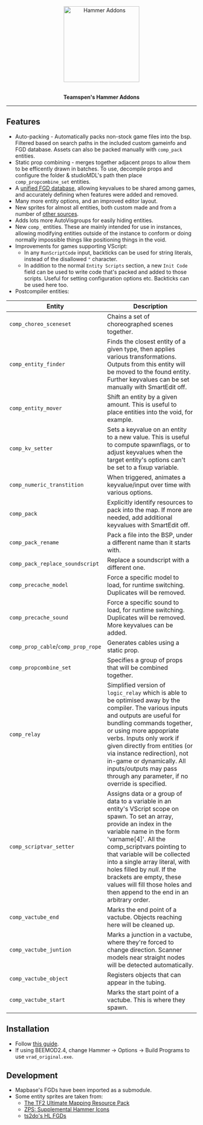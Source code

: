 <div align="center">
    <img src="logo/icon_256.png" alt="Hammer Addons" height="200" />
	<br>
	<br>
	<p> <b>Teamspen's Hammer Addons </b></p>
</div>

<hr>

[releases]: https://github.com/TeamSpen210/HammerAddons/releases
[installationwiki]: https://github.com/TeamSpen210/HammerAddons/wiki/Installation
[unifiedfgd]: https://github.com/TeamSpen210/HammerAddons/wiki/Unified-FGD
[skotty]: http://forums.thinking.withportals.com/downloads.php?view=detail&df_id=507
[tf2]: http://forums.tf2maps.net/showthread.php?t=4674
[ts2do]: http://halflife2.filefront.com/file/HalfLife_2_Upgraded_Base_FGDs;48139
[zps]: http://www.necrotalesgames.com/tools/index.php


## Features

* Auto-packing - Automatically packs non-stock game files into the bsp. Filtered based on search paths in the included custom gameinfo and FGD database. Assets can also be packed manually with `comp_pack` entities.
* Static prop combining - merges together adjacent props to allow them to be efficently drawn in batches. To use, decompile props and configure the folder & studioMDL's path then place `comp_propcombine_set` entities.
* A [unified FGD database][unifiedfgd], allowing keyvalues to be shared among games, and accurately defining when features were added and removed.
* Many more entity options, and an improved editor layout.
* New sprites for almost all entities, both custom made and from a number of [other sources](#development).
* Adds lots more AutoVisgroups for easily hiding entities.
* New `comp_` entities. These are mainly intended for use in instances, allowing modifying entities outside of the instance to conform or doing normally impossible things like positioning things in the void.
* Improvements for games supporting VScript:
	* In any `RunScriptCode` input, backticks can be used for string literals, instead of the disallowed `"` character. 
	* In addition to the normal `Entity Scripts` section, a new `Init Code` field can be used to write code that's packed and added to those scripts. Useful for setting configuration options etc. Backticks can be used here too.
* Postcompiler entities:

| Entity                             | Description                                                                                                                                                                                                                                                                                                                                                                                                           |
|------------------------------------|-----------------------------------------------------------------------------------------------------------------------------------------------------------------------------------------------------------------------------------------------------------------------------------------------------------------------------------------------------------------------------------------------------------------------|
| `comp_choreo_sceneset`             | Chains a set of choreographed scenes together.                                                                                                                                                                                                                                                                                                                                                                        |
| `comp_entity_finder`               | Finds the closest entity of a given type, then applies various transformations. Outputs from this entity will be moved to the found entity. Further keyvalues can be set manually with SmartEdit off.                                                                                                                                                                                                                 |
| `comp_entity_mover`                | Shift an entity by a given amount. This is useful to place entities into the void, for example.                                                                                                                                                                                                                                                                                                                       |
| `comp_kv_setter`                   | Sets a keyvalue on an entity to a new value. This is useful to compute spawnflags, or to adjust keyvalues when the target entity's options can't be set to a fixup variable.                                                                                                                                                                                                                                          |
| `comp_numeric_transtition`         | When triggered, animates a keyvalue/input over time with various options.                                                                                                                                                                                                                                                                                                                                             |
| `comp_pack`                        | Explicitly identify resources to pack into the map. If more are needed, add additional keyvalues with SmartEdit off.                                                                                                                                                                                                                                                                                                  |
| `comp_pack_rename`                 | Pack a file into the BSP, under a different name than it starts with.                                                                                                                                                                                                                                                                                                                                                 |
| `comp_pack_replace_soundscript`    | Replace a soundscript with a different one.                                                                                                                                                                                                                                                                                                                                                                           |
| `comp_precache_model`              | Force a specific model to load, for runtime switching. Duplicates will be removed.                                                                                                                                                                                                                                                                                                                                    |
| `comp_precache_sound`              | Force a specific sound to load, for runtime switching. Duplicates will be removed. More keyvalues can be added.                                                                                                                                                                                                                                                                                                       |
| `comp_prop_cable`/`comp_prop_rope` | Generates cables using a static prop.                                                                                                                                                                                                                                                                                                                                                                                 |
| `comp_propcombine_set`             | Specifies a group of props that will be combined together.                                                                                                                                                                                                                                                                                                                                                            |
| `comp_relay`                       | Simplified version of `logic_relay` which is able to be optimised away by the compiler. The various inputs and outputs are useful for bundling commands together, or using more appopriate verbs. Inputs only work if given directly from entities (or via instance redirection), not in-game or dynamically. All inputs/outputs may pass through any parameter, if no override is specified.                         |
| `comp_scriptvar_setter`            | Assigns data or a group of data to a variable in an entity's VScript scope on spawn. To set an array, provide an index in the variable name in the form 'varname[4]'.  All the comp_scriptvars pointing to that variable will be collected into a single array literal, with holes filled by *null*.  If the brackets are empty, these values will fill those holes and then append to the end in an arbitrary order. |
| `comp_vactube_end`                 | Marks the end point of a vactube. Objects reaching here will be cleaned up.                                                                                                                                                                                                                                                                                                                                           |
| `comp_vactube_juntion`             | Marks a junction in a vactube, where they're forced to change direction. Scanner models near straight nodes will be detected automatically.                                                                                                                                                                                                                                                                           |
| `comp_vactube_object`              | Registers objects that can appear in the tubing.                                                                                                                                                                                                                                                                                                                                                                      |
| `comp_vactube_start`               | Marks the start point of a vactube. This is where they spawn.                                                                                                                                                                                                                                                                                                                                                         |


## Installation

* Follow [this guide][installationwiki].
* If using BEEMOD2.4, change Hammer -> Options -> Build Programs to use `vrad_original.exe`.



## Development

* Mapbase's FGDs have been imported as a submodule.
* Some entity sprites are taken from: 
  * [The TF2 Ultimate Mapping Resource Pack][tf2]
  * [ZPS: Supplemental Hammer Icons][zps]
  * [ts2do's HL FGDs][ts2do]
